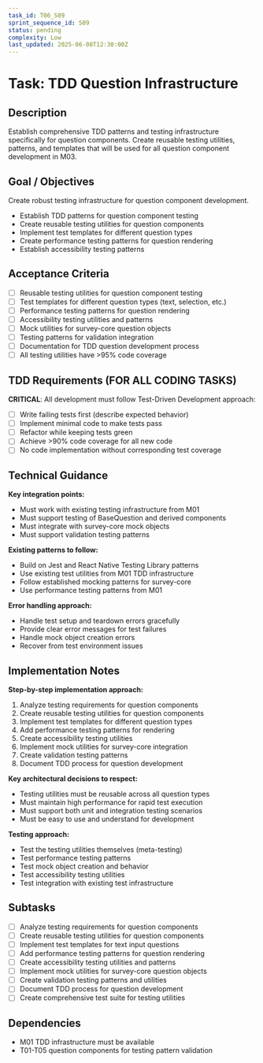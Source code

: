 ```yaml
---
task_id: T06_S09
sprint_sequence_id: S09
status: pending
complexity: Low
last_updated: 2025-06-08T12:30:00Z
---
```


# Task: TDD Question Infrastructure

## Description
Establish comprehensive TDD patterns and testing infrastructure specifically for question components. Create reusable testing utilities, patterns, and templates that will be used for all question component development in M03.

## Goal / Objectives
Create robust testing infrastructure for question component development.
- Establish TDD patterns for question component testing
- Create reusable testing utilities for question components
- Implement test templates for different question types
- Create performance testing patterns for question rendering
- Establish accessibility testing patterns

## Acceptance Criteria
- [ ] Reusable testing utilities for question component testing
- [ ] Test templates for different question types (text, selection, etc.)
- [ ] Performance testing patterns for question rendering
- [ ] Accessibility testing utilities and patterns
- [ ] Mock utilities for survey-core question objects
- [ ] Testing patterns for validation integration
- [ ] Documentation for TDD question development process
- [ ] All testing utilities have >95% code coverage

## TDD Requirements (FOR ALL CODING TASKS)
**CRITICAL**: All development must follow Test-Driven Development approach:
- [ ] Write failing tests first (describe expected behavior)
- [ ] Implement minimal code to make tests pass
- [ ] Refactor while keeping tests green
- [ ] Achieve >90% code coverage for all new code
- [ ] No code implementation without corresponding test coverage

## Technical Guidance
**Key integration points:**
- Must work with existing testing infrastructure from M01
- Must support testing of BaseQuestion and derived components
- Must integrate with survey-core mock objects
- Must support validation testing patterns

**Existing patterns to follow:**
- Build on Jest and React Native Testing Library patterns
- Use existing test utilities from M01 TDD infrastructure
- Follow established mocking patterns for survey-core
- Use performance testing patterns from M01

**Error handling approach:**
- Handle test setup and teardown errors gracefully
- Provide clear error messages for test failures
- Handle mock object creation errors
- Recover from test environment issues

## Implementation Notes
**Step-by-step implementation approach:**
1. Analyze testing requirements for question components
2. Create reusable testing utilities for question components
3. Implement test templates for different question types
4. Add performance testing patterns for rendering
5. Create accessibility testing utilities
6. Implement mock utilities for survey-core integration
7. Create validation testing patterns
8. Document TDD process for question development

**Key architectural decisions to respect:**
- Testing utilities must be reusable across all question types
- Must maintain high performance for rapid test execution
- Must support both unit and integration testing scenarios
- Must be easy to use and understand for development

**Testing approach:**
- Test the testing utilities themselves (meta-testing)
- Test performance testing patterns
- Test mock object creation and behavior
- Test accessibility testing utilities
- Test integration with existing test infrastructure

## Subtasks
- [ ] Analyze testing requirements for question components
- [ ] Create reusable testing utilities for question components
- [ ] Implement test templates for text input questions
- [ ] Add performance testing patterns for question rendering
- [ ] Create accessibility testing utilities and patterns
- [ ] Implement mock utilities for survey-core question objects
- [ ] Create validation testing patterns and utilities
- [ ] Document TDD process for question development
- [ ] Create comprehensive test suite for testing utilities

## Dependencies
- M01 TDD infrastructure must be available
- T01-T05 question components for testing pattern validation
